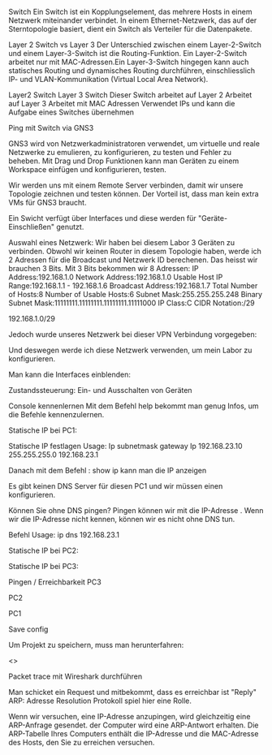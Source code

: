  
Switch 
Ein Switch ist ein Kopplungselement, das mehrere Hosts in einem Netzwerk miteinander verbindet. In einem Ethernet-Netzwerk, das auf der Sterntopologie basiert, dient ein Switch als Verteiler für die Datenpakete. 
 
Layer 2 Switch vs Layer 3 
Der Unterschied zwischen einem Layer-2-Switch und einem Layer-3-Switch ist die Routing-Funktion. Ein Layer-2-Switch arbeitet nur mit MAC-Adressen.Ein Layer-3-Switch hingegen kann auch statisches Routing und dynamisches Routing durchführen, einschliesslich IP- und VLAN-Kommunikation (Virtual Local Area Network). 
 
Layer2 Switch 	Layer 3 Switch 
Dieser Switch arbeitet auf Layer 2 	Arbeitet auf Layer 3 
Arbeitet mit MAC Adressen 	Verwendet IPs und kann die Aufgabe eines Switches übernehmen  
 
 
Ping mit Switch via GNS3 
 
GNS3 wird von Netzwerkadministratoren verwendet, um virtuelle und reale Netzwerke zu emulieren, zu konfigurieren, zu testen und Fehler zu beheben. 
Mit Drag und Drop Funktionen kann man Geräten zu einem Workspace einfügen und konfigurieren, testen. 
 
Wir werden uns mit einem Remote Server verbinden, damit wir unsere Topologie zeichnen und testen können. Der Vorteil ist, dass man kein extra VMs für GNS3 braucht. 
 
 
 
Ein Swicht verfügt über Interfaces und diese werden für "Geräte-Einschließen" genutzt. 
 
 
 
 
 
Auswahl eines Netzwerk: 
Wir haben bei diesem Labor 3 Geräten zu verbinden. Obwohl wir keinen Router in diesem Topologie haben, werde ich 2 Adressen für die Broadcast und Netzwerk ID berechenen. Das heisst wir brauchen 3 Bits. Mit 3 Bits bekommen wir 8 Adressen: 
IP Address:192.168.1.0 
Network Address:192.168.1.0 
Usable Host IP Range:192.168.1.1 - 192.168.1.6 
Broadcast Address:192.168.1.7 
Total Number of Hosts:8 
Number of Usable Hosts:6 
Subnet Mask:255.255.255.248 
Binary Subnet Mask:11111111.11111111.11111111.11111000 
IP Class:C 
CIDR Notation:/29 
 
192.168.1.0/29 
 
 
Jedoch wurde unseres Netzwerk bei dieser VPN Verbindung vorgegeben: 
 
 
 
 
 
Und deswegen werde ich diese Netzwerk verwenden, um mein Labor zu konfigurieren. 
 
 
 
 
 
 
 
 
Man kann die Interfaces einblenden: 
 
 
 
 
Zustandssteuerung: Ein- und Ausschalten von Geräten 
 
 
 
 
 
 
 
 
 
 
 
Console kennenlernen 
Mit dem Befehl help bekommt man genug Infos, um die Befehle kennenzulernen. 
 
 
 
 
 
Statische IP bei PC1: 
 
Statische IP festlagen 
Usage: 
Ip subnetmask gateway 
Ip 192.168.23.10 255.255.255.0 192.168.23.1 
 
Danach mit dem Befehl : show ip kann man die IP anzeigen 
 
 
 
Es gibt keinen DNS Server für diesen PC1 und wir müssen einen konfigurieren. 
 
Können Sie ohne DNS pingen? 
Pingen können wir mit die IP-Adresse . Wenn wir die IP-Adresse nicht kennen, können wir es nicht ohne DNS tun. 
 
Befehl Usage: ip dns 192.168.23.1 
 
 
 
 
Statische IP bei PC2: 
 
 
 
 
 
 
 
 
Statische IP bei PC3: 
 
 
 
 
 
 
 
Pingen / Erreichbarkeit 
PC3 
 
 
 
PC2 
 
 
 
PC1 
 
 
 
 
 
 
Save config 
 
 
Um Projekt zu speichern, muss man herunterfahren: 
 
 
 
 
 
 
 
<<gns3 ping sw.gns3project>>
 
 
Packet trace mit Wireshark durchführen 
 
 
 
 
 
 
 
 
 
 
 
Man schicket ein Request und mitbekommt, dass es erreichbar ist "Reply" 
ARP: Adresse Resolution Protokoll spiel hier eine Rolle. 
 
Wenn wir versuchen, eine IP-Adresse anzupingen, wird gleichzeitig eine ARP-Anfrage gesendet. der Computer wird  eine ARP-Antwort erhalten. Die ARP-Tabelle Ihres Computers enthält die IP-Adresse und die MAC-Adresse des Hosts, den Sie zu erreichen versuchen. 
 
 
 

